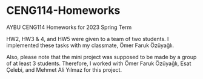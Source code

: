 # CENG114-Homeworks
AYBU CENG114 Homeworks for 2023 Spring Term

HW2, HW3 & 4, and HW5 were given to a team of two students.
I implemented these tasks with my classmate, Ömer Faruk Özüyağlı.

Also, please note that the mini project was supposed to be made by a group of at least 3 students. 
Therefore, I worked with Ömer Faruk Özüyağlı, Esat Çelebi, and Mehmet Ali Yılmaz for this project.





